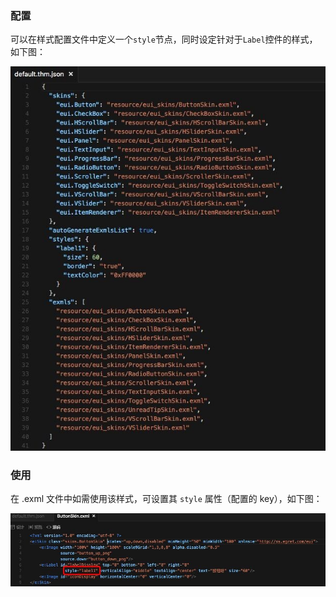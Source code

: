 
### 配置

可以在样式配置文件中定义一个`style`节点，同时设定针对于`Label`控件的样式，如下图：

![](4E6848EA9474A35F2DA5D0B96853C854.jpg)

### 使用
在 .exml 文件中如需使用该样式，可设置其 `style` 属性（配置的 key），如下图：

![](39253C5BF3570D760C4213AA175DFE3F.jpg)
